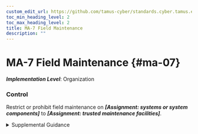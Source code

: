 ```yaml
---
custom_edit_url: https://github.com/tamus-cyber/standards.cyber.tamus.edu/tree/main/static/content/tamus.edu/TAMUS_profile.xml
toc_min_heading_level: 2
toc_max_heading_level: 2
title: MA-7 Field Maintenance
description: ""
---
```


# MA-7 Field Maintenance {#ma-07}

_**Implementation Level**_: Organization

### Control

Restrict or prohibit field maintenance on _**[Assignment: systems or system components]**_ to _**[Assignment: trusted maintenance facilities]**_.

<details>
  <summary>Supplemental Guidance</summary>

Restrict or prohibit field maintenance on _**[Assignment: systems or system components]**_ to _**[Assignment: trusted maintenance facilities]**_.

</details>

